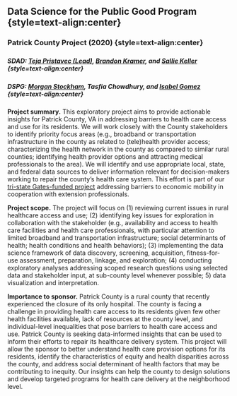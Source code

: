 ## Data Science for the Public Good Program {style=text-align:center}
### Patrick County Project (2020) {style=text-align:center}
###
##### **SDAD: [Teja Pristavec (Lead)](https://biocomplexity.virginia.edu/teja-pristavec), [Brandon Kramer](https://biocomplexity.virginia.edu/brandon-kramer), and [Sallie Keller](https://biocomplexity.virginia.edu/sallie-keller)** {style=text-align:center}
##### **DSPG: [Morgan Stockham](https://sites.google.com/view/morganstockham/home), Tasfia Chowdhury, and [Isabel Gomez](http://linkedin.com/in/igomez-3099)** {style=text-align:center}
###

**Project summary.** This exploratory project aims to provide actionable insights for Patrick County, VA in addressing barriers to health care access and use for its residents. We will work closely with the County stakeholders to identify priority focus areas (e.g., broadband or transportation infrastructure in the county as related to (tele)health provider access; characterizing the health network in the county as compared to similar rural counties; identifying health provider options and attracting medical professionals to the area). We will identify and use appropriate local, state, and federal data sources to deliver information relevant for decision-makers working to repair the county’s health care system. This effort is part of our [tri-state Gates-funded project](https://dspg.dev8.uvaits.virginia.edu/economic-mobility) addressing barriers to economic mobility in cooperation with extension professionals.  

**Project scope.** The project will focus on (1) reviewing current issues in rural healthcare access and use; (2) identifying key issues for exploration in collaboration with the stakeholder (e.g., availability and access to health care facilities and health care professionals, with particular attention to limited broadband and transportation infrastructure; social determinants of health; health conditions and health behaviors); (3) implementing the data science framework of data discovery, screening, acquisition, fitness-for-use assessment, preparation, linkage, and exploration; (4) conducting exploratory analyses addressing scoped research questions using selected data and stakeholder input, at sub-county level whenever possible; 5) data visualization and interpretation. 

**Importance to sponsor.** Patrick County is a rural county that recently experienced the closure of its only hospital. The county is facing a challenge in providing health care access to its residents given few other health facilities available, lack of resources at the county level, and individual-level inequalities that pose barriers to health care access and use. Patrick County is seeking data-informed insights that can be used to inform their efforts to repair its healthcare delivery system. This project will allow the sponsor to better understand health care provision options for its residents, identify the characteristics of equity and health disparities across the county, and address social determinant of health factors that may be contributing to inequity. Our insights can help the county to design solutions and develop targeted programs for health care delivery at the neighborhood level. 